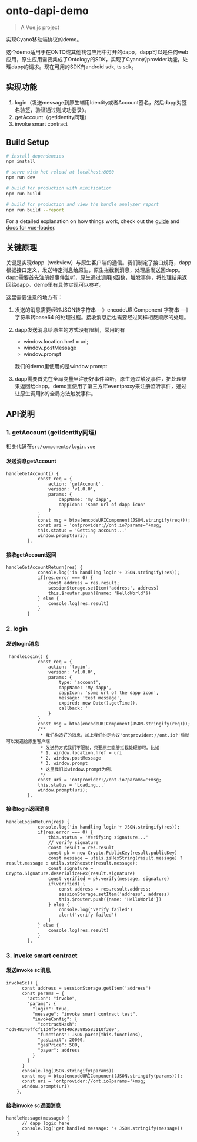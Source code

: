 # onto-dapi-demo

> A Vue.js project

实现Cyano移动端协议的demo。

这个demo适用于在ONTO或其他钱包应用中打开的dapp。dapp可以是任何web应用，原生应用需要集成了Ontology的SDK，实现了Cyano的provider功能，处理dapp的请求。现在可用的SDK有android sdk, ts sdk。

## 实现功能

1. login（发送message到原生端用Identity或者Account签名，然后dapp对签名验签，验证通过则成功登录）。
2. getAccount（getIdentity同理）
3. invoke smart contract

## Build Setup

``` bash
# install dependencies
npm install

# serve with hot reload at localhost:8080
npm run dev

# build for production with minification
npm run build

# build for production and view the bundle analyzer report
npm run build --report
```

For a detailed explanation on how things work, check out the [guide](http://vuejs-templates.github.io/webpack/) and [docs for vue-loader](http://vuejs.github.io/vue-loader).

## 关键原理

关键是实现dapp（webview）与原生客户端的通信。我们制定了接口规范，dapp根据接口定义，发送特定消息给原生，原生拦截到消息，处理后发送回dapp。dapp需要首先注册好事件监听，原生通过调用js函数，触发事件，将处理结果返回给dapp。demo里有具体实现可以参考。

这里需要注意的地方有：

1. 发送的消息需要经过JSON转字符串 --》encodeURIComponent 字符串 —》字符串转base64 的处理过程。接收消息后也需要经过同样相反顺序的处理。

2. dapp发送消息给原生的方式没有限制，常用的有 

   * window.location.href = uri;
   * window.postMessage
   * window.prompt

   我们的demo里使用的是window.prompt

3. dapp需要首先在全局变量里注册好事件监听，原生通过触发事件，把处理结果返回给dapp。demo里使用了第三方库eventproxy来注册监听事件，通过让原生调用js的全局方法触发事件。

## API说明

### 1. getAccount (getIdentity同理)

相关代码在`src/components/login.vue` 

#### 发送消息getAccount

```
handleGetAccount() {
            const req = {
                action: 'getAccount',
                version: 'v1.0.0',
                params: {
                    dappName: 'my dapp',
                    dappIcon: 'some url of dapp icon'
                }
            }
            const msg = btoa(encodeURIComponent(JSON.stringify(req))); 
            const uri = 'ontprovider://ont.io?params='+msg;
            this.status = 'Getting account...'
            window.prompt(uri);
        },
```

#### 接收getAccount返回

```
handleGetAccountReturn(res) {
            console.log('in handling login'+ JSON.stringify(res));
            if(res.error === 0) {
                const address = res.result;
                sessionStorage.setItem('address', address)
                this.$router.push({name: 'HelloWorld'})
            } else {
                console.log(res.result)
            }
        }
```



### 2. login

#### 发送login消息

```
 handleLogin() {
            const req = {
                action: 'login',
                version: 'v1.0.0',
                params: {
                    type: 'account',
                    dappName: 'My dapp',
                    dappIcon: 'some url of the dapp icon',
                    message: 'test message',
                    expired: new Date().getTime(),
                    callback: ''
                }
            }
            const msg = btoa(encodeURIComponent(JSON.stringify(req))); 
            /**
             * 我们构造好的消息，加上我们约定协议'ontprovider://ont.io?'后就可以发送给原生客户端
             * 发送的方式我们不限制，只要原生能够拦截处理即可。比如
             * 1. window.location.href = uri
             * 2. window.postMessage
             * 3. window.prompt
             * 这里我们以window.prompt为例。
             */
            const uri = 'ontprovider://ont.io?params='+msg;
            this.status = 'Loading...'
            window.prompt(uri);
        },
```

#### 接收login返回消息

```
handleLoginReturn(res) {
            console.log('in handling login'+ JSON.stringify(res));
            if(res.error === 0) {
                this.status = 'Verifying signature...'
                // verify signature
                const result = res.result
                const pk = new Crypto.PublicKey(result.publicKey)
                const message = utils.isHexString(result.message) ? result.message : utils.str2hexstr(result.message);
                const signature = Crypto.Signature.deserializeHex(result.signature)
                const verified = pk.verify(message, signature)
                if(verified) {
                    const address = res.result.address;
                    sessionStorage.setItem('address', address)
                    this.$router.push({name: 'HelloWorld'})
                } else {
                    console.log('verify failed')
                    alert('verify failed')
                }
            } else {
                console.log(res.result)
            }
        },
```



### 3. invoke smart contract

#### 发送invoke sc消息

```
invokeSc() {
      const address = sessionStorage.getItem('address')
      const params = {
        "action": "invoke",
        "params": {
          "login": true,
          "message": "invoke smart contract test",
          "invokeConfig": {
            "contractHash": "cd948340ffcf11d4f5494140c93885583110f3e9",
            "functions": JSON.parse(this.functions),
            "gasLimit": 20000,
            "gasPrice": 500,
            "payer": address
          }
        }
      }
      console.log(JSON.stringify(params))
      const msg = btoa(encodeURIComponent(JSON.stringify(params))); 
      const uri = 'ontprovider://ont.io?params='+msg;
      window.prompt(uri)
    },
```

#### 接收invoke sc返回消息

```
handleMessage(message) {
      // dapp logic here
      console.log('get handled message: '+ JSON.stringify(message))
    }
```

